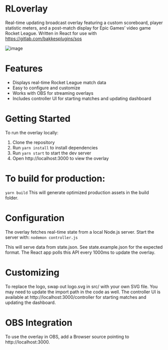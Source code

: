 # RLoverlay
Real-time updating broadcast overlay featuring a custom scoreboard, player statistic meters, and a post-match display for Epic Games’ video game Rocket League. Written in React for use with https://gitlab.com/bakkesplugins/sos

![image](https://github.com/ryansiegristpa/RLoverlay/assets/135390943/008ef209-d02b-42fa-8f8f-f1255ead2da0)

# Features
- Displays real-time Rocket League match data
- Easy to configure and customize
- Works with OBS for streaming overlays
- Includes controller UI for starting matches and updating dashboard
  
# Getting Started
To run the overlay locally:
1. Clone the repository
2. Run `yarn install` to install dependencies
3. Run `yarn start` to start the dev server
4. Open http://localhost:3000 to view the overlay

# To build for production:
`yarn build`
This will generate optimized production assets in the build folder.

# Configuration
The overlay fetches real-time state from a local Node.js server. Start the server with:
`nodemon controller.js`

This will serve data from state.json. See state.example.json for the expected format.
The React app polls this API every 1000ms to update the overlay.

# Customizing

To replace the logo, swap out logo.svg in src/ with your own SVG file. You may need to update the import path in the code as well.
The controller UI is available at http://localhost:3000/controller for starting matches and updating the dashboard.

# OBS Integration
To use the overlay in OBS, add a Browser source pointing to http://localhost:3000.
